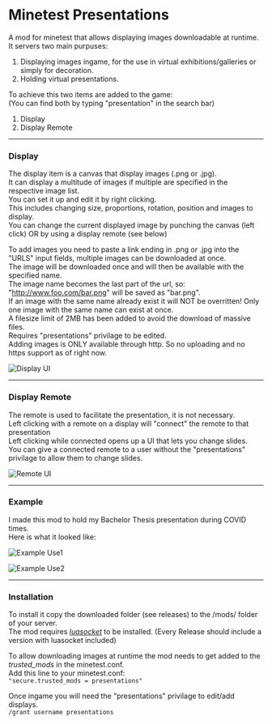 # Minetest Presentations
A mod for minetest that allows displaying images downloadable at runtime.  
It servers two main purpuses:  
1. Displaying images ingame, for the use in virtual exhibitions/galleries or simply for decoration.  
2. Holding virtual presentations.  

To achieve this two items are added to the game:   
(You can find both by typing "presentation" in the search bar)  
1. Display  
2. Display Remote  
	 
---

### Display

The display item is a canvas that display images (.png or .jpg).  
It can display a multitude of images if multiple are specified in the respective image list.  
You can set it up and edit it by right clicking.  
This includes changing size, proportions, rotation, position and images to display.  
You can change the current displayed image by punching the canvas (left click) OR by using a display remote (see below)  

To add images you need to paste a link ending in .png or .jpg into the "URLS" input fields, multiple images can be downloaded at once.   
The image will be downloaded once and will then be available with the specified name.  
The image name becomes the last part of the url, so: "http://www.foo.com/bar.png" will be saved as "bar.png".  
If an image with the same name already exist it will NOT be overritten! Only one image with the same name can exist at once.  
A filesize limit of 2MB has been added to avoid the download of massive files.    
Requires "presentations" privilage to be edited.   
Adding images is ONLY available through http. So no uploading and no https support as of right now.  

![Display UI](https://user-images.githubusercontent.com/38705070/107877925-97dc1280-6ecf-11eb-916d-e43f2e7705e0.png)

---

### Display Remote
The remote is used to facilitate the presentation, it is not necessary.   
Left clicking with a remote on a display will "connect" the remote to that presentation  
Left clicking while connected opens up a UI that lets you change slides.  
You can give a connected remote to a user without the "presentations" privilage to allow them to change slides.  

![Remote UI](https://user-images.githubusercontent.com/38705070/107877924-9579b880-6ecf-11eb-9533-aeb11abbd380.png)

---

### Example 
I made this mod to hold my Bachelor Thesis presentation during COVID times.  
Here is what it looked like:  


![Example Use1](https://user-images.githubusercontent.com/38705070/107877861-3caa2000-6ecf-11eb-997d-abee3c550fed.png)

![Example Use2](https://user-images.githubusercontent.com/38705070/107877865-459af180-6ecf-11eb-9bbd-d4396549e7b5.png)

---

### Installation

To install it copy the downloaded folder (see releases) to the /mods/ folder of your server.  
The mod requires [*luasocket*](http://w3.impa.br/~diego/software/luasocket/) to be installed.  (Every Release should include a version with luasocket included)  

To allow downloading images at runtime the mod needs to get added to the *trusted_mods* in the minetest.conf.  
Add this line to your minetest.conf:  
`"secure.trusted_mods = presentations"`  


Once ingame you will need the "presentations" privilage to edit/add displays.  
`/grant username presentations`    
